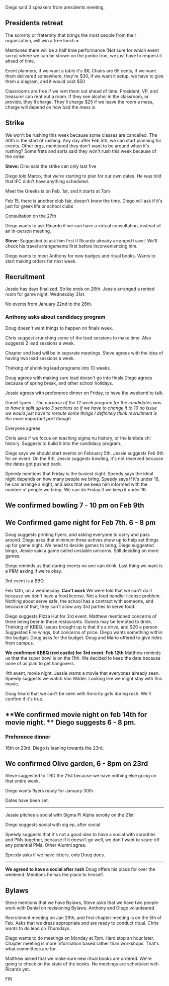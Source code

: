 

Diego said 3 speakers from presidents meeting. 

## Presidents retreat

The sorority or fraternity that brings the most people from their organization, will win a free lunch =

Mentioned there will be a half time performance (Not sure for which event sorry) where we can be shown on the jumbo tron, we just have to request it ahead of time.  

Event planners, if we want a table it's $6, Chairs are 65 cents, if we want them delivered somewhere, they're $30, if we want it setup, we have to give them a diagram, and it would cost $50

Classrooms are free if we rent them out ahead of time.  President, VP, and treasurer can rent out a room. If they see alcohol in the classroom, or provide, they'll charge. They'll charge $25 if we leave the room a mess, charge will depend on how bad the mess is. 


## Strike
We won't be rushing this week because some classes are cancelled. 
The 30th is the start of rushing. Any day after Feb 5th, we can start planning for events. 
Other orgs, mentioned they don't want to be around when it's rushing? Some frats and sorts said they won't rush this week because of the strike

**Steve:** Dino said the strike can only last five 

Diego told Marco, that we're starting to plan for our own dates. He was told that IFC didn't have anything scheduled. 

Meet the Greeks is on Feb. 1st, and it starts at 7pm

Feb 15, there is another club fair, doesn't know the time. Diego will ask if it's just for greek life or school clubs

Consultation on the 27th

Diego wants to ask Ricardo if we can have a virtual consultation, instead of an in-person meeting.

**Steve**: Suggested to ask him first if Ricardo already arranged travel. We'll check his travel arrangements first before inconveniencing him. 

Diego wants to meet Anthony for new badges and ritual books. Wants to start making orders for next week. 

## Recruitment

Jessie has days finalized. Strike ends on 26th. Jessie arranged a rented room for game night. Wednesday 31st.

No events from January 22nd to the 26th. 

### Anthony asks about candidacy program
Doug doesn't want things to happen on finals week.

Chris suggest crunching some of the lead sessions to make time. Also suggests 2 lead sessions a week. 

Chapter and lead will be in separate meetings. Steve agrees with the idea of having two lead sessions a week. 

Thinking of shrinking lead programs into 10 weeks. 

Doug agrees with making sure lead doesn't go into finals
Diego agrees because of spring break, and other school holidays.

Jessie agrees with preference dinner on Friday, to have the weekend to talk. 

Daniel types - *The purpose of the 12 week program for the candidates was to have it split up into 3 sections so if we have to change it to 10 no issue we would just have to reroute some things
I definitely think recruitment is the more important part though*

Everyone agrees

Chris asks if we focus on teaching sigma nu history, or the lambda chi history.
Suggests to build it into the candidacy program.  

Diego says we should start events on February 5th. Jessie suggests Feb 9th for an event. On the 9th, Jessie suggests bowling, it's not reserved because the dates got pushed back.

Speedy mentions that Friday is the busiest night. Speedy says the ideal night depends on how many people we bring. Speedy says if it's under 16, he can arrange a night, and asks that we keep him informed with the number of people we bring. We can do Friday if we keep it under 16. 

## **We confirmed bowling 7 - 10 pm on Feb 9th**

## **We Confirmed game night for Feb 7th. 6 - 8 pm**

Doug suggests printing flyers, and asking everyone to carry and pass around. 
Diego asks that minimum three actives show up to help set things up for game night. 
We need to decide games to bring, Diego suggested bingo, Jessie said a game called unstable unicorns. Still deciding on more games. 

Diego reminds us that during events no one can drink. Last thing we want is a P&M  asking if we're okay. 

3rd event is a BBQ

Feb 14th, on a wednesday.  **Can't work**
We were told that we can't do it because we don't have a food license. Not a food handler license problem. Nothing about serve safe, the school has a contract with someone, and because of that, they can't allow any 3rd parties to serve food. 

Diego suggests Pizza Hut for 3rd event. Matthew mentioned concerns of there being beer in these restaurants. Guests may be tempted to drink. Thinking of KBBQ. Issues brought up is that it's a drive, and $20 a person. Suggested Fire wings, but concerns of price.
Diego wants something within the budget. Doug asks for the budget. Doug and Mario offered to give rides from campus. 

**We confirmed KBBQ (red castle) for 3rd event. Feb 12th**
Matthew reminds us that the super bowl is on the 11th. We decided to keep the date because none of us plan to get hangovers.

4th event, movie night. Jessie wants a movie that everyones already seen. Speedy suggests we watch Van Wilder. Looking like we might stay with this movie. 

Doug heard that we can't be seen with Sorority girls during rush. We'll confirm if it's true.

## **We confirmed movie night on feb 14th for movie night. ** Diego suggests 6 - 8 pm. 

### Preference dinner
16th or 23rd. 
Diego is leaning towards the 23rd. 
## **We confirmed Olive garden, 6 - 8pm on 23rd**

Steve suggested to TBD the 21st because we have nothing else going on that entire week. 

Diego wants flyers ready for January 30th

Dates have been set. 

---
Jessie pitches a social with Sigma Pi Alpha soroity on the 21st 

Diego suggests social with sig ep, after social

Speedy suggests that it's not a good idea to have a social with sororities and PMs together, because if it doesn't go well, we don't want to scare off any potential PMs. Other Alumni agree. 

Speedy asks if we have letters, only Doug does.

---

**We agreed to have a social after rush**
Doug offers his place for over the weekend. Mentions he has the place to himself. 

## Bylaws
Steve mentions that we have Bylaws, 
Steve asks that we have two people work with Daniel on revisioning Bylaws. Anthony and Diego volunteered.

Recruitment meeting on Jan 29th, and first chapter meeting is on the 5th of Feb. Asks that we dress appropriate and are ready to conduct ritual.
Chris wants to do lead on Thursdays. 

Diego wants to do meetings on Monday at 7pm. Hard stop an hour later. Chapter meeting is more information based rather than workshops. That's what committees are for.  

Matthew asked that we make sure new ritual books are ordered. We're going to check on the state of the books. No meetings are scheduled with Ricardo yet. 

FIN